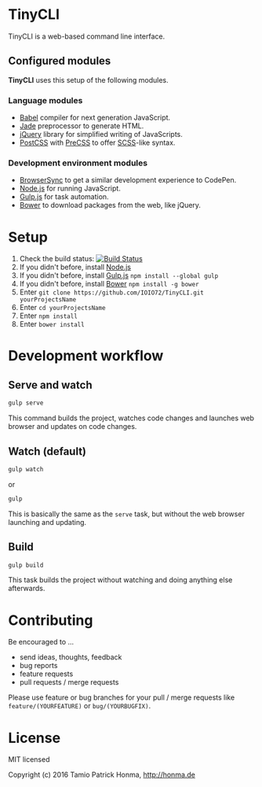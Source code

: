 # TinyCLI

TinyCLI is a web-based command line interface.

## Configured modules

**TinyCLI** uses this setup of the following modules.

### Language modules

* [Babel](https://babeljs.io/) compiler for next generation JavaScript.
* [Jade](http://jade-lang.com/) preprocessor to generate HTML.
* [jQuery](http://jquery.com/) library for simplified writing of JavaScripts.
* [PostCSS](https://github.com/postcss/postcss) with [PreCSS](https://jonathantneal.github.io/precss/) to offer
  [SCSS](http://sass-lang.com/)-like syntax.

### Development environment modules

* [BrowserSync](http://www.browsersync.io/) to get a similar development experience to CodePen.
* [Node.js](https://nodejs.org/) for running JavaScript.
* [Gulp.js](http://gulpjs.com/) for task automation.
* [Bower](http://bower.io/) to download packages from the web, like jQuery.

# Setup

1. Check the build status: [![Build Status](https://travis-ci.org/IOIO72/TinyCLI.svg)](https://travis-ci.org/IOIO72/TinyCLI)
1. If you didn't before, install [Node.js](https://nodejs.org/)
1. If you didn't before, install [Gulp.js](http://gulpjs.com/) `npm install --global gulp`
1. If you didn't before, install [Bower](http://bower.io/) `npm install -g bower`
1. Enter `git clone https://github.com/IOIO72/TinyCLI.git yourProjectsName`
1. Enter `cd yourProjectsName`
1. Enter `npm install`
1. Enter `bower install`

# Development workflow

## Serve and watch

```sh
gulp serve
```

This command builds the project, watches code changes and launches web browser and updates on code changes.

## Watch (default)

```sh
gulp watch
```

or

```sh
gulp
```

This is basically the same as the `serve` task, but without the web browser launching and updating.

## Build

```sh
gulp build
```

This task builds the project without watching and doing anything else afterwards.

# Contributing

Be encouraged to ...

* send ideas, thoughts, feedback
* bug reports
* feature requests
* pull requests / merge requests

Please use feature or bug branches for your pull / merge requests like `feature/(YOURFEATURE)` or `bug/(YOURBUGFIX)`.

# License

MIT licensed

Copyright (c) 2016 Tamio Patrick Honma, <http://honma.de>
